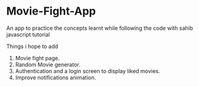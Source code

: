 # Movie-Fight-App
An app to practice the concepts learnt while following the code with sahib javascript tutorial




Things i hope to add

1. Movie fight page.
2. Random Movie generator.
3. Authentication and a login screen to display liked movies.
4. Improve notifications animation.

